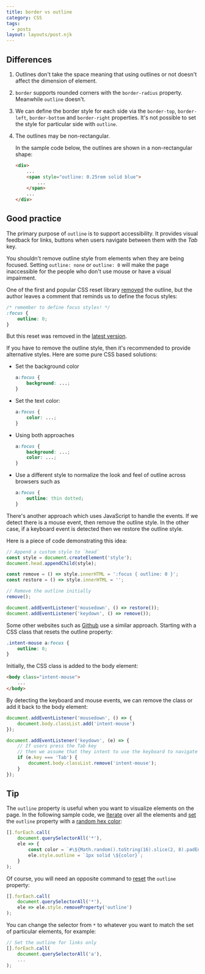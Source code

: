 ```yaml
---
title: border vs outline
category: CSS
tags:
  - posts
layout: layouts/post.njk
---
```


## Differences

1. Outlines don't take the space meaning that using outlines or not doesn't affect the dimension of element.

2. `border` supports rounded corners with the `border-radius` property. Meanwhile `outline` doesn't.

3. We can define the border style for each side via the `border-top`, `border-left`, `border-bottom` and `border-right` properties. 
It's not possible to set the style for particular side with `outline`.

4. The outlines may be non-rectangular.

    In the sample code below, the outlines are shown in a non-rectangular shape:

    ```html
    <div>
        ...
        <span style="outline: 0.25rem solid blue">
            ...
        </span>
        ...
    </div>
    ```

## Good practice

The primary purpose of `outline` is to support accessibility. It provides visual feedback for links, buttons when users 
navigate between them with the _Tab_ key.

You shouldn't remove outline style from elements when they are being focused. Setting `outline: none` or `outline: 0` 
will make the page inaccessible for the people who don't use mouse or have a visual impairment.

One of the first and popular CSS reset library [removed](https://meyerweb.com/eric/tools/css/reset/reset200802.css) the outline,
but the author leaves a comment that reminds us to define the focus styles: 

```css
/* remember to define focus styles! */
:focus {
    outline: 0;
}
```
    
But this reset was removed in the [latest version](https://meyerweb.com/eric/tools/css/reset/reset.css).

If you have to remove the outline style, then it's recommended to provide alternative styles.
Here are some pure CSS based solutions:

* Set the background color

    ```css
    a:focus {
        background: ...;
    }
    ```

* Set the text color:

    ```css
    a:focus {
        color: ...;
    }
    ```

* Using both approaches 

    ```css
    a:focus {
        background: ...;
        color: ...;
    }
    ```

* Use a different style to normalize the look and feel of outline across browsers such as 

    ```css
    a:focus {
        outline: thin dotted;
    }
    ```

There's another approach which uses JavaScript to handle the events. If we detect there is a mouse event, then remove the outline style. 
In the other case, if a keyboard event is detected then we restore the outline style.

Here is a piece of code demonstrating this idea:

```js
// Append a custom style to `head`
const style = document.createElement('style');
document.head.appendChild(style);

const remove = () => style.innerHTML = ':focus { outline: 0 }';
const restore = () => style.innerHTML = '';

// Remove the outline initially
remove();

document.addEventListener('mousedown', () => restore());
document.addEventListener('keydown', () => remove());
```

Some other websites such as [Github](https://github.com) use a similar approach. Starting with a CSS class that resets the outline property:

```css
.intent-mouse a:focus {
    outline: 0;
}
```

Initially, the CSS class is added to the body element:

```html
<body class="intent-mouse">
    ...
</body>
```

By detecting the keyboard and mouse events, we can remove the class or add it back to the body element:

```js
document.addEventListener('mousedown', () => {
    document.body.classList.add('intent-mouse')
});

document.addEventListener('keydown', (e) => {
    // If users press the Tab key
    // then we assume that they intent to use the keyboard to navigate
    if (e.key === 'Tab') {
        document.body.classList.remove('intent-mouse');
    }
});
```

## Tip

The `outline` property is useful when you want to visualize elements on the page.
In the following sample code, we [iterate](https://htmldom.dev/loop-over-a-nodelist) over all the elements and 
[set](https://htmldom.dev/set-css-style-for-an-element) the `outline` property with a [random hex color](https://1loc.dev/#generate-a-random-hex-color):

```js
[].forEach.call(
    document.querySelectorAll('*'),
    ele => {
        const color = `#\${Math.random().toString(16).slice(2, 8).padEnd(6, '0')}`;
        ele.style.outline = `1px solid \${color}`;
    }
);
```

Of course, you will need an opposite command to [reset](https://htmldom.dev/set-css-style-for-an-element) the `outline` property:

```js
[].forEach.call(
    document.querySelectorAll('*'),
    ele => ele.style.removeProperty('outline')
);
```

You can change the selector from `*` to whatever you want to match the set of particular elements, for example:

```js
// Set the outline for links only
[].forEach.call(
    document.querySelectorAll('a'),
    ...
);
```